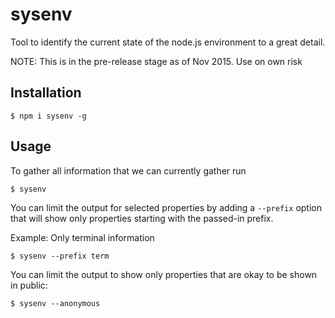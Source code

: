 # sysenv

Tool to identify the current state of the node.js environment to a great detail.

NOTE: This is in the pre-release stage as of Nov 2015. Use on own risk

## Installation

```
$ npm i sysenv -g
```

## Usage

To gather all information that we can currently gather run 

```
$ sysenv
```

You can limit the output for selected properties by adding a `--prefix` option
that will show only properties starting with the passed-in prefix.

Example: Only terminal information

```
$ sysenv --prefix term
```

You can limit the output to show only properties that are okay to be shown in public:

```
$ sysenv --anonymous
```


